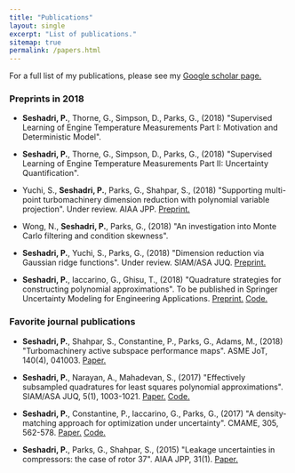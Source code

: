 ```yaml
---
title: "Publications"
layout: single
excerpt: "List of publications."
sitemap: true
permalink: /papers.html
---
```


For a full list of my publications, please see my [Google scholar page.](https://scholar.google.co.uk/citations?hl=en&user=DwcnM0MAAAAJ&view_op=list_works)

### Preprints in 2018
- **Seshadri, P.**, Thorne, G., Simpson, D., Parks, G., (2018) "Supervised Learning of Engine Temperature Measurements Part I: Motivation and Deterministic Model".

- **Seshadri, P.**, Thorne, G., Simpson, D., Parks, G., (2018) "Supervised Learning of Engine Temperature Measurements Part II: Uncertainty Quantification".

- Yuchi, S., **Seshadri, P.**, Parks, G., Shahpar, S., (2018) "Supporting multi-point turbomachinery dimension reduction with polynomial variable projection". Under review. AIAA JPP. [Preprint.](https://speakerdeck.com/psesh/polynomial-uncertainty-quantification-in-the-age-of-ai)

- Wong, N., **Seshadri, P.**, Parks, G., (2018) "An investigation into Monte Carlo filtering and condition skewness".

- **Seshadri, P.**, Yuchi, S., Parks, G., (2018) "Dimension reduction via Gaussian ridge functions". Under review. SIAM/ASA JUQ. [Preprint.](https://arxiv.org/pdf/1802.00515.pdf)

- **Seshadri, P.**, Iaccarino, G., Ghisu, T., (2018) "Quadrature strategies for constructing polynomial approximations". To be published in Springer Uncertainty Modeling for Engineering Applications. [Preprint.](https://arxiv.org/pdf/1805.07296.pdf) [Code.](https://github.com/Effective-Quadratures/EQ-Papers/tree/master/springer)

### Favorite journal publications
- **Seshadri, P.**, Shahpar, S., Constantine, P., Parks, G., Adams, M., (2018) "Turbomachinery active subspace performance maps". ASME JoT, 140(4), 041003. [Paper.](http://turbomachinery.asmedigitalcollection.asme.org/article.aspx?articleid=2668256)

- **Seshadri, P.**, Narayan, A., Mahadevan, S., (2017) "Effectively subsampled quadratures for least squares polynomial approximations". SIAM/ASA JUQ, 5(1), 1003-1021. [Paper.](https://epubs.siam.org/doi/abs/10.1137/16M1057668) [Code.](https://github.com/Effective-Quadratures/EQ-Papers/tree/master/siamuq2016)

- **Seshadri, P.**, Constantine, P., Iaccarino, G., Parks, G., (2017) "A density-matching approach for optimization under uncertainty". CMAME, 305, 562-578. [Paper.](https://www.sciencedirect.com/science/article/pii/S0045782516300883) [Code.](https://github.com/psesh/density-matching)

- **Seshadri, P.**, Parks, G., Shahpar, S., (2015) "Leakage uncertainties in compressors: the case of rotor 37". AIAA JPP, 31(1). [Paper.](https://arc.aiaa.org/doi/abs/10.2514/1.B35039) 